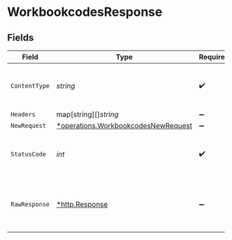 # WorkbookcodesResponse


## Fields

| Field                                                                                            | Type                                                                                             | Required                                                                                         | Description                                                                                      |
| ------------------------------------------------------------------------------------------------ | ------------------------------------------------------------------------------------------------ | ------------------------------------------------------------------------------------------------ | ------------------------------------------------------------------------------------------------ |
| `ContentType`                                                                                    | *string*                                                                                         | :heavy_check_mark:                                                                               | HTTP response content type for this operation                                                    |
| `Headers`                                                                                        | map[string][]*string*                                                                            | :heavy_minus_sign:                                                                               | N/A                                                                                              |
| `NewRequest`                                                                                     | [*operations.WorkbookcodesNewRequest](../../../pkg/models/operations/workbookcodesnewrequest.md) | :heavy_minus_sign:                                                                               | OK                                                                                               |
| `StatusCode`                                                                                     | *int*                                                                                            | :heavy_check_mark:                                                                               | HTTP response status code for this operation                                                     |
| `RawResponse`                                                                                    | [*http.Response](https://pkg.go.dev/net/http#Response)                                           | :heavy_minus_sign:                                                                               | Raw HTTP response; suitable for custom response parsing                                          |